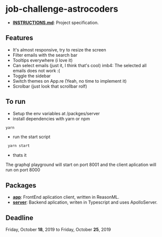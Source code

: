 # job-challenge-astrocoders

- [**INSTRUCTIONS.md**](/INSTRUCTIONS.md): Project specification.

## Features

- It's almost responsive, try to resize the screen
- Filter emails with the search bar
- Tooltips everywhere (i love it)
- Can select emails (just it, I think that's cool) imb4: The selected all emails does not work :(
- Toggle the sidebar
- Switch themes on App.re (Yeah, no time to implement it)
- Scrolbar (just look that scrollbar rolf)

## To run
- Setup the env variables at /packges/server
- install dependencies with yarn or npm

```bash
yarn
```
- run the start script
```bash
 yarn start
```
- thats it

The graphql playground will start on port 8001 and the client aplication will run on port 8000

## Packages

- [**app**](/packages/app): FrontEnd aplication client, written in ReasonML.
- [**server**](/packages/app): Backend aplication, writen in Typescript and uses ApolloServer.

## Deadline

Friday, October **18**, 2019 to Friday, October **25**, 2019
